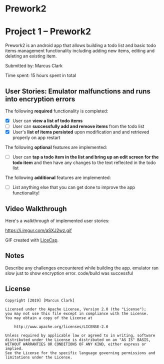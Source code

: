 # Prework2
# Project 1 – Prework2

Prework2 is an android app that allows building a todo list and basic todo items management functionality including adding new items, editing and deleting an existing item.

Submitted by: Marcus Clark

Time spent: 15 hours spent in total

## User Stories: Emulator malfunctions and runs into encryption errors

The following **required** functionality is completed:

* [x] User can **view a list of todo items**
* [ ] User can **successfully add and remove items** from the todo list
* [x] User's **list of items persisted** upon modification and and retrieved properly on app restart

The following **optional** features are implemented:

* [ ] User can **tap a todo item in the list and bring up an edit screen for the todo item** and then have any changes to the text reflected in the todo list

The following **additional** features are implemented:

* [ ] List anything else that you can get done to improve the app functionality!

## Video Walkthrough

Here's a walkthrough of implemented user stories:

https://i.imgur.com/aSXJ2wz.gif

GIF created with [LiceCap](http://www.cockos.com/licecap/).

## Notes

Describe any challenges encountered while building the app.
emulator ran slow just to show encryption error.
code/build was successful

## License

    Copyright [2019] [Marcus Clark]

    Licensed under the Apache License, Version 2.0 (the "License");
    you may not use this file except in compliance with the License.
    You may obtain a copy of the License at

        http://www.apache.org/licenses/LICENSE-2.0

    Unless required by applicable law or agreed to in writing, software
    distributed under the License is distributed on an "AS IS" BASIS,
    WITHOUT WARRANTIES OR CONDITIONS OF ANY KIND, either express or implied.
    See the License for the specific language governing permissions and
    limitations under the License.

